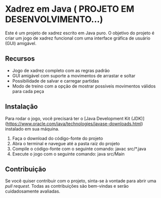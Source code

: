 # Xadrez em Java ( PROJETO EM DESENVOLVIMENTO...)

Este é um projeto de xadrez escrito em Java puro. O objetivo do projeto é criar um jogo de xadrez funcional com uma interface gráfica de usuário (GUI) amigável.

## Recursos

- Jogo de xadrez completo com as regras padrão
- GUI amigável com suporte a movimentos de arrastar e soltar
- Possibilidade de salvar e carregar partidas
- Modo de treino com a opção de mostrar possíveis movimentos válidos para cada peça

## Instalação

Para rodar o jogo, você precisará ter o [Java Development Kit (JDK)] (https://www.oracle.com/java/technologies/javase-downloads.html) instalado em sua máquina.

1. Faça o download do código-fonte do projeto
2. Abra o terminal e navegue até a pasta raiz do projeto
3. Compile o código-fonte com o seguinte comando:
javac src/*.java
4. Execute o jogo com o seguinte comando:
java src/Main

## Contribuição

Se você quiser contribuir com o projeto, sinta-se à vontade para abrir uma *pull request*. Todas as contribuições são bem-vindas e serão cuidadosamente avaliadas.
